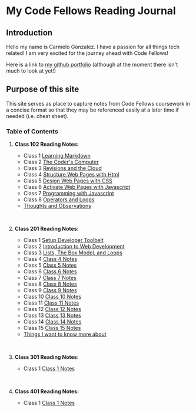# My Code Fellows Reading Journal

## Introduction

Hello my name is Carmelo Gonzalez.  I have a passion for all things tech related! I am very excited for the journey ahead with Code Fellows!

Here is a link to [my github portfolio](https://github.com/MelodicXP) (although at the moment there isn't much to look at yet!)

## Purpose of this site

This site serves as place to capture notes from Code Fellows coursework in a concise format so that they may be referenced easily at a later time if needed (i.e. cheat sheet).  

### Table of Contents

1. **Class 102 Reading Notes:**

    * Class 1 [Learning Markdown](102/class1learningmarkdown.md)
    * Class 2 [The Coder's Computer](102/class2thecoderscomputer.md)
    * Class 3 [Revisions and the Cloud](102/class3revisionsandthecloud.md)
    * Class 4 [Structure Web Pages with Html](102/class4structurewebpageswithhtml.md)
    * Class 5 [Design Web Pages with CSS](102/class5designwebpageswithcss.md)
    * Class 6 [Activate Web Pages with Javascript](102/class6activatewebpageswithjavascript.md)
    * Class 7 [Programming with Javascript](102/class7programmingwithjavascript.md)
    * Class 8 [Operators and Loops](102/class8operatorsandloops.md)
    * [Thoughts and Observations](102/thoughts-and-observations.md)

    &nbsp;
2. **Class 201 Reading Notes:**

    * Class 1 [Setup Developer Toolbelt](201/201class1.md)
    * Class 2 [Introduction to Web Development](201/201class2.md)
    * Class 3 [Lists, The Box Model, and Loops](201/201class3.md)
    * Class 4 [Class 4 Notes](201/201class4.md)
    * Class 5 [Class 5 Notes](201/201class5.md)
    * Class 6 [Class 6 Notes](201/201class6.md)
    * Class 7 [Class 7 Notes](201/201class7.md)
    * Class 8 [Class 8 Notes](201/201class8.md)
    * Class 9 [Class 9 Notes](201/201class9.md)
    * Class 10 [Class 10 Notes](201/201class10.md)
    * Class 11 [Class 11 Notes](201/201class11.md)
    * Class 12 [Class 12 Notes](201/201class12.md)
    * Class 13 [Class 13 Notes](201/201class13.md)
    * Class 14 [Class 14 Notes](201/201class14.md)
    * Class 15 [Class 15 Notes](201/201class15.md)
    * [Things I want to know more about](201/things-I-want-to-know-more-about.md)

    &nbsp;
3. **Class 301 Reading Notes:**

    * Class 1 [Class 1 Notes](301/301class1.md)

    &nbsp;
4. **Class 401 Reading Notes:**

    * Class 1 [Class 1 Notes](401/401class1.md)
